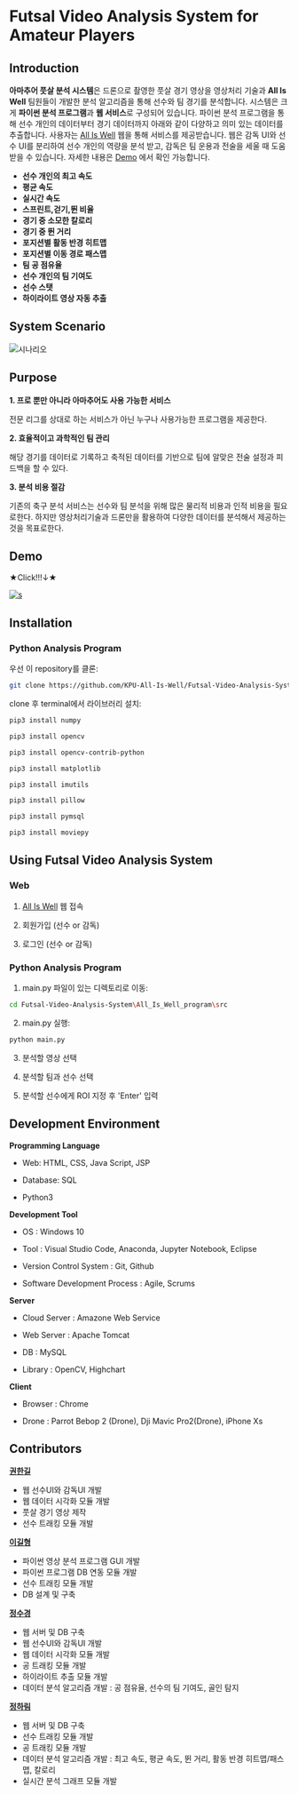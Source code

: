 # Futsal Video Analysis System for Amateur Players

## Introduction

**아마추어 풋살 분석 시스템**은 드론으로 촬영한 풋살 경기 영상을 영상처리 기술과 **All Is Well** 팀원들이 개발한 분석 알고리즘을 통해 선수와 팀 경기를 분석합니다. 시스템은 크게 **파이썬 분석 프로그램**과 **웹 서비스**로 구성되어 있습니다. 파이썬 분석 프로그램을 통해 선수 개인의 데이터부터 경기 데이터까지 아래와 같이 다양하고 의미 있는 데이터를 추출합니다. 사용자는 [All Is Well](http://15.164.30.158:8080/All_Is_Well_Web/index.html) 웹을 통해 서비스를 제공받습니다. 웹은 감독 UI와 선수 UI를 분리하여 선수 개인의 역량을 분석 받고, 감독은 팀 운용과 전술을 세울 때 도움받을 수 있습니다. 자세한 내용은 [Demo](#Demo) 에서 확인 가능합니다.

  - **선수 개인의 최고 속도**
  - **평균 속도**
  - **실시간 속도** 
  - **스프린트,걷기,뛴 비율** 
  - **경기 중 소모한 칼로리**
  - **경기 중 뛴 거리**
  - **포지션별 활동 반경 히트맵**
  - **포지션별 이동 경로 패스맵**
  - **팀 공 점유율**
  - **선수 개인의 팀 기여도**
  - **선수 스탯**
  - **하이라이트 영상 자동 추출**
  


## System Scenario
![시나리오](https://user-images.githubusercontent.com/50011528/89124482-3b586d80-d512-11ea-8253-490af23f31fc.png)



## Purpose

**1. 프로 뿐만 아니라 아마추어도 사용 가능한 서비스**

전문 리그를 상대로 하는 서비스가 아닌 누구나 사용가능한 프로그램을 제공한다.

**2. 효율적이고 과학적인 팀 관리**

해당 경기를 데이터로 기록하고 축적된 데이터를 기반으로 팀에 알맞은 전술 설정과 피드백을 할 수 있다.

**3. 분석 비용 절감**

기존의 축구 분석 서비스는 선수와 팀 분석을 위해 많은 물리적 비용과 인적 비용을 필요로한다. 하지만 영상처리기술과 드론만을 활용하여 다양한 데이터를 분석해서 제공하는 것을 목표로한다.
  

## Demo

★Click!!!↓★

[![s](https://user-images.githubusercontent.com/50011528/95008354-26a06f00-0654-11eb-8c14-4f847da6d879.png)](https://youtu.be/ZSLYVTvtLcE)







## Installation

### Python Analysis Program   
 
우선 이 repository를 클론:

```bash
git clone https://github.com/KPU-All-Is-Well/Futsal-Video-Analysis-System.git
```

clone 후 terminal에서 라이브러리 설치:    

```bash
pip3 install numpy  
```
```bash
pip3 install opencv  
```
```bash
pip3 install opencv-contrib-python  
```
```bash
pip3 install matplotlib  
```
```bash
pip3 install imutils  
```
```bash
pip3 install pillow  
```
```bash
pip3 install pymsql
```
```bash
pip3 install moviepy
```
 

## Using Futsal Video Analysis System

### Web

1. [All Is Well](http://15.164.30.158:8080/All_Is_Well_Web/index.html) 웹 접속

2. 회원가입 (선수 or 감독) 

3. 로그인 (선수 or 감독)
 

### Python Analysis Program

1. main.py 파일이 있는 디렉토리로 이동:

```bash
cd Futsal-Video-Analysis-System\All_Is_Well_program\src 
```

2. main.py 실행:

```bash
python main.py
```

3. 분석할 영상 선택

4. 분석할 팀과 선수 선택

5. 분석할 선수에게 ROI 지정 후 'Enter' 입력

## Development Environment

**Programming Language**

  - Web: HTML, CSS, Java Script, JSP   
  
  - Database: SQL   
  
  - Python3     

**Development Tool**  
  
  - OS : Windows 10  

  - Tool : Visual Studio Code, Anaconda, Jupyter Notebook, Eclipse 
                        
  - Version Control System : Git, Github 

  - Software Development Process : Agile, Scrums

**Server**

  - Cloud Server : Amazone Web Service

  - Web Server : Apache Tomcat

  - DB : MySQL
  
  - Library : OpenCV, Highchart

**Client**

  - Browser : Chrome
  
  - Drone : Parrot Bebop 2 (Drone), Dji Mavic Pro2(Drone), iPhone Xs


## Contributors

**[권한길](https://github.com/navigator515)**  
  - 웹 선수UI와 감독UI 개발
  - 웹 데이터 시각화 모듈 개발
  - 풋살 경기 영상 제작  
  - 선수 트래킹 모듈 개발   
  
**[이길형](https://github.com/2Gily)**   
  - 파이썬 영상 분석 프로그램 GUI 개발  
  - 파이썬 프로그램 DB 연동 모듈 개발   
  - 선수 트래킹 모듈 개발  
  - DB 설계 및 구축       
  
**[정수경](https://github.com/Soogyung1106)**  
  - 웹 서버 및 DB 구축
  - 웹 선수UI와 감독UI 개발
  - 웹 데이터 시각화 모듈 개발    
  - 공 트래킹 모듈 개발
  - 하이라이트 추출 모듈 개발
  - 데이터 분석 알고리즘 개발 : 공 점유율, 선수의 팀 기여도, 골인 탐지 
  
**[정하림](https://github.com/LightLamp1101)**  
  - 웹 서버 및 DB 구축
  - 선수 트래킹 모듈 개발  
  - 공 트래킹 모듈 개발      
  - 데이터 분석 알고리즘 개발 : 최고 속도, 평균 속도, 뛴 거리, 활동 반경 히트맵/패스맵, 칼로리
  - 실시간 분석 그래프 모듈 개발
    








